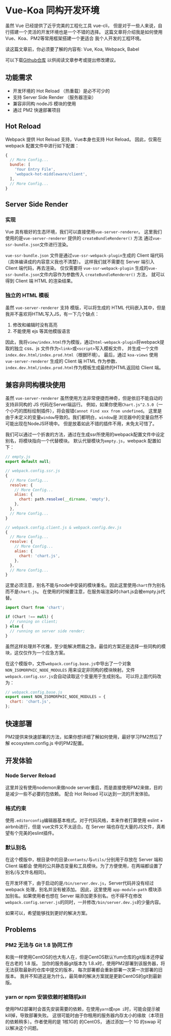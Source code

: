 # Vue-Koa 同构开发环境

虽然 Vue 已经提供了近乎完美的工程化工具 vue-cli，
但是对于一些人来说，自行搭建一个灵活的开发环境也是一个不错的选择。
这篇文章将介绍我是如何使用Vue、Koa、PM2等常用框架搭建一个更适合
我个人开发的工程环境。

读这篇文章前，你必须要了解的内容有: Vue, Koa, Webpack, Babel

可以下载[Github仓库](https://github.com/Val-istar-Guo/vue-boilerplate)
以供阅读文章参考或提出修改建议。



## 功能需求

- 开发环境的 Hot Reload （热重载）是必不可少的
- 支持 Server Side Render （服务器渲染）
- 兼容非同构 nodeJS 模块的使用
- 通过 PM2 快速部署项目



## Hot Reload

Webpack 提供 Hot Reload 支持，Vue本身也支持 Hot Reload。
因此，仅需在 webpack 配置文件中进行如下配置：

```javascript
{
  // More Config...
  bundle: [
    'Your Entry File',
    'webpack-hot-middleware/client',
  ],
  // More Config...
}
```



## Server Side Render

### 实现

Vue 具有极好的生态环境，我们可以直接使用`vue-server-renderer`。
这里我们使用的是`vue-server-renderer` 提供的 `createBundleRenderer()` 方法
通过`vue-ssr-bundle.json`文件进行渲染。

`vue-ssr-bundle.json` 文件是通过`vue-ssr-webpack-plugin`生成的 Client 端代码（具体编译成的内容意义我也不清楚）。
这样我们就不需要在 Server 端引入 Client 端代码，再去渲染。
仅仅需要将 `vue-ssr-webpack-plugin` 生成的`vue-ssr-bundle.json`文件内容作为参数传入 `createBundleRenderer()` 方法，
就可以得到 Client 端 HTML 的渲染结果。

### 独立的 HTML 模板

虽然 `vue-server-renderer` 支持 模版，可以将生成的 HTML 代码嵌入其中，但是我并不喜欢将HTML写入JS，有一下几个缺点：

1. 修改和编辑时没有高亮
2. 不能使用 ejs 等其他模版语言

因此，我将`view/index.html`作为模版，通过`html-webpack-plugin`将webpack提取的独立 css、js 文件作为`<link>`或`<script>`写入模板文件，
并生成一个文件 `index.dev.html/index.prod.html`（根据环境）。
最后，通过 `koa-views` 使用 `vue-server-renderer` 生成的 Client 端 HTML 作为参数、
`index.dev.html/index.prod.html`作为模板生成最终的HTML返回给 Client 端。



## 兼容非同构模块使用

虽然 `vue-server-renderer` 虽然使用方法非常便捷而神奇，但是依旧不能自动的支持非同构的 JS 代码在Server端运行。
例如，如果你使用`Chart.js^2.5.0`（一个小巧的图标绘制插件），将会报错`Cannot Find xxx from undefined`。
这里是由于未定义的变量`window`导致的。我们都明白，`window`是 浏览器中的变量自然不可能出现在NodeJS环境中。
但是放着如此不错的插件不用，未免太可惜了。

我们可以通过一个折衷的方法，通过在生成ssr所使用的webpack配置文件中设定别名，将模块指向一个代替模块。
默认代替模块为`empty.js`，webpack 配置如下：

```javascript
// empty.js
export default null;
```

```javascript
// webpack.config.ssr.js
{
  // More Config...
  resolve: {
    // More Config...
    alias: {
      chart: path.resolve(__dirname, 'empty'),
    },
  },
  // More Config...
}
```

```javascript
// webpack.config.client.js & webpack.config.dev.js
{
  // More Config...
  resolve: {
    // More Config...
    alias: {
      chart: 'chart.js',
    },
  },
  // More Config...
}
```

这里必须注意，别名不能与node中安装的模块重名。因此这里使用`chart`作为别名而不是`chart.js`。
在使用的时候要注意，在服务端渲染时chart.js会被empty.js代替。

```javascript
import Chart from 'chart';

if (Chart !== null) {
  // running on client;
} else {
  // running on server side render;
}
```

虽然这样处理并不优雅，至少能解决燃眉之急。最佳的方案还是选择一些同构的模块，这仅仅作为一个应急方案。

在这个模版中，文件`webpack.config.base.js`中导出了一个对象`NON_ISOMORPHIC_NODE_MODULES`
用来设定非同构的模块映射。文件`webpack.config.ssr.js`会自动读取这个变量用于生成别名。
可以将上面代码改为：

```javascript
// webpack.config.base.js
export const NON_ISOMORPHIC_NODE_MODULES = {
  chart: 'chart.js',
};
```



## 快速部署

PM2提供来快速部署的方法，如果你想详细了解如何使用，最好学习PM2然后了解 ecosystem.config.js 中的PM2配置。



## 开发体验

### Node Server Reload

这里并没有使用nodemon来做node server重启，而是直接使用PM2来做，目的是减少一些不必要的包依赖。
配合 Hot Reload 可以达到一流的开发体验。

### 格式约束

使用`.editorconfig`编辑器基本格式。对于代码风格，本来作者打算使用 eslint + airbnb进行，但是
vue文件又不太适合。在 Server 端也存在大量的JS文件，真希望有个完美的eslint插件。

### 默认别名

在这个模版中，根目录中的目录`contants/`与`utils/`分别用于存放在 Server 端和 Client 端都会
使用的公共静态变量和工具模块。为了方便使用，在两端都设置了别名(与文件名相同)。

在开发环境下，由于启动的是`/bin/server.dev.js`，Server代码并没有经过 webpack 处理，别名并没有被添加。
因此，这里使用 `app-module-path` 模块添加别名。如果使用者也想在 Server 端添加更多别名。也不得不在修改
`webpack.config.server.js`的同时，一并修改`/bin/server.dev.js`的少量内容。

如果可以，希望能够找到更好的解决方案。



## Problems

### PM2 无法与 Git 1.8 协同工作

和我一样使用CentOS的也大有人在，但是CentOS默认Yum仓库的git版本还停留在古老的 1.8 版。
当你的服务器git版本为 1.8.x时，使用PM2部署到该服务器，将无法获取最新的仓库中提交的版本，
每次部署都会重新部署一次第一次部署的旧版本。
我并不知道这是为什么，最简单的解决方案就是更新CentOS的git到最新版。

### yarn or npm 安装依赖时被随机kill

使用PM2部署时会首先安装需要的依赖，在使用`yarn`或`npm i`时，可能会提示被kill掉，导致部署失败。
这很可能时由于你租用的服务器内存太小的缘故（本项目的依赖稍多）。作者使用的是 1核1G的 的CentOS，
通过添加一个 1G 的swap 可以解决这个问题。

